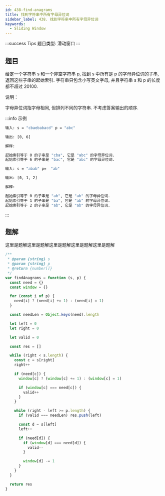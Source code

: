 ```yaml
---
id: 438-find-anagrams
title: 找到字符串中所有字母异位词
sidebar_label: 438. 找到字符串中所有字母异位词
keywords:
  - Sliding Window
---
```


:::success Tips
题目类型: 滑动窗口
:::

## 题目

给定一个字符串 s 和一个非空字符串 p, 找到 s 中所有是 p 的字母异位词的子串, 返回这些子串的起始索引. 字符串只包含小写英文字母, 并且字符串 s 和 p 的长度都不超过 20100.

说明：

字母异位词指字母相同, 但排列不同的字符串.
不考虑答案输出的顺序.

:::info 示例

```bash
输入: s = "cbaebabacd" p = "abc"

输出: [0, 6]

解释:

起始索引等于 0 的子串是 "cba", 它是 "abc" 的字母异位词.
起始索引等于 6 的子串是 "bac", 它是 "abc" 的字母异位词.
```

```bash
输入: s = "abab" p=  "ab"

输出: [0, 1, 2]

解释:

起始索引等于 0 的子串是 "ab", 它是 "ab" 的字母异位词.
起始索引等于 1 的子串是 "ba", 它是 "ab" 的字母异位词.
起始索引等于 2 的子串是 "ab", 它是 "ab" 的字母异位词.
```

:::

## 题解

这里是题解这里是题解这里是题解这里是题解这里是题解

```js
/**
 * @param {string} s
 * @param {string} p
 * @return {number[]}
 */
var findAnagrams = function (s, p) {
  const need = {}
  const window = {}

  for (const i of p) {
    need[i] ? (need[i] += 1) : (need[i] = 1)
  }

  const needLen = Object.keys(need).length

  let left = 0
  let right = 0

  let valid = 0

  const res = []

  while (right < s.length) {
    const c = s[right]
    right++

    if (need[c]) {
      window[c] ? (window[c] += 1) : (window[c] = 1)

      if (window[c] === need[c]) {
        valid++
      }
    }

    while (right - left >= p.length) {
      if (valid === needLen) res.push(left)

      const d = s[left]
      left++

      if (need[d]) {
        if (window[d] === need[d]) {
          valid--
        }

        window[d] -= 1
      }
    }
  }

  return res
}
```
